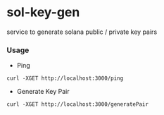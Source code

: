 # sol-key-gen

service to generate solana public / private key pairs

### Usage

- Ping

```
curl -XGET http://localhost:3000/ping
```

- Generate Key Pair

```
curl -XGET http://localhost:3000/generatePair
```
